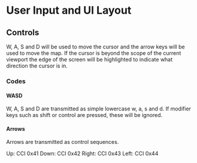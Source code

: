 # User Input and UI Layout

## Controls

W, A, S and D will be used to move the cursor and the arrow keys will be used
to move the map. If the cursor is beyond the scope of the current viewport the
edge of the screen will be highlighted to indicate what direction the cursor is
in.

### Codes

#### WASD

W, A, S and D are transmitted as simple lowercase w, a, s and d. If modifier
keys such as shift or control are pressed, these will be ignored.

#### Arrows

Arrows are transmitted as control sequences.

Up:    CCI 0x41
Down:  CCI 0x42
Right: CCI 0x43
Left:  CCI 0x44
